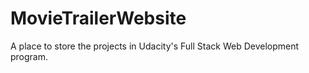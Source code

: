 # MovieTrailerWebsite
A place to store the projects in Udacity's Full Stack Web Development program.
